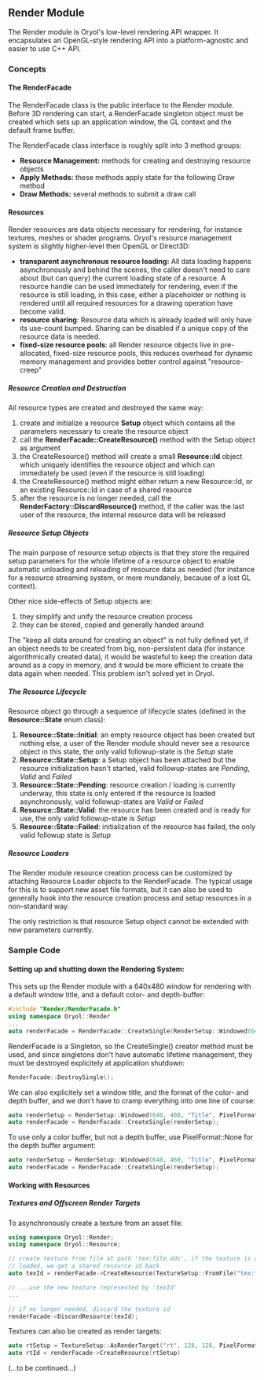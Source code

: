 ## Render Module

The Render module is Oryol's low-level rendering API wrapper. It encapsulates an OpenGL-style rendering API into a platform-agnostic and easier to use C++ API.

### Concepts

#### The RenderFacade

The RenderFacade class is the public interface to the Render module. Before 3D rendering can start, a RenderFacade singleton object must be created which sets up an application window, the GL context and the default frame buffer.

The RenderFacade class interface is roughly split into 3 method groups:

* **Resource Management:** methods for creating and destroying resource objects
* **Apply Methods:** these methods apply state for the following Draw method
* **Draw Methods:** several methods to submit a draw call

#### Resources

Render resources are data objects necessary for rendering, for instance textures, meshes or shader programs. Oryol's resource management system is slightly higher-level then OpenGL or Direct3D:

- **transparent asynchronous resource loading:** All data loading happens asynchronously and behind the scenes, the caller doesn't need to care about (but can query) the current loading state of a resource. A resource handle can be used immediately for rendering, even if the resource is still loading, in this case, either a placeholder or nothing is rendered until all required resources for a drawing operation have become valid.
- **resource sharing**: Resource data which is already loaded will only have its use-count bumped. Sharing can be disabled if a unique copy of the resource data is needed.
- **fixed-size resource pools**: all Render resource objects live in pre-allocated, fixed-size resource pools, this reduces overhead for dynamic memory management and provides better control against "resource-creep"

##### Resource Creation and Destruction

All resource types are created and destroyed the same way:

1. create and initialize a resource **Setup** object which contains all the parameters necessary to create the resource object
2. call the **RenderFacade::CreateResource()** method with the Setup object as argument
3. the CreateResource() method will create a small **Resource::Id** object which uniquely identifies the resource object and which can immediately be used (even if the resource is still loading)
4. the CreateResource() method might either return a new Resource::Id, or an existing Resource::Id in case of a shared resource
5. after the resource is no longer needed, call the **RenderFactory::DiscardResource()** method, if the caller was the last user of the resource, the internal resource data will be released

##### Resource Setup Objects

The main purpose of resource setup objects is that they store the required setup parameters for the whole lifetime of a resource object to enable
automatic unloading and reloading of resource data as needed (for instance
for a resource streaming system, or more mundanely, because of a lost GL context).

Other nice side-effects of Setup objects are:

1. they simplify and unify the resource creation process
2. they can be stored, copied and generally handed around

The "keep all data around for creating an object" is not fully defined yet, if an object needs to be created from big, non-persistent data (for instance algorithmically created data), it would be wasteful to keep the creation data around as a copy in memory, and it would be more efficient to create the data again when needed. This problem isn't solved yet in Oryol.

##### The Resource Lifecycle

Resource object go through a sequence of lifecycle states (defined in the **Resource::State** enum class):

1. **Resource::State::Initial**: an empty resource object has been created but nothing else, a user of the Render module should never see a resource object in this state, the only valid followup-state is the *Setup* state
2. **Resource::State::Setup**: a Setup object has been attached but the resource initialization hasn't started, valid followup-states are *Pending*, *Valid* and *Failed*
3. **Resource::State::Pending**: resource creation / loading is currently underway, this state is only entered if the resource is loaded asynchronously, valid followup-states are *Valid* or *Failed*
4. **Resource::State::Valid**: the resource has been created and is ready for use, the only valid followup-state is *Setup*
5. **Resource::State::Failed**: initialization of the resource has failed, the only valid followup state is *Setup*

##### Resource Loaders

The Render module resource creation process can be customized by attaching Resource Loader objects to the RenderFacade. The typical usage for this is to support new asset file formats, but it can also be used to generally hook into the resource creation process and setup resources in a non-standard way.

The only restriction is that resource Setup object cannot be extended with new parameters currently.


### Sample Code

#### Setting up and shutting down the Rendering System:

This sets up the Render module with a 640x480 window for rendering with a default window title, and a default color- and depth-buffer:

```cpp
#include "Render/RenderFacade.h"
using namespace Oryol::Render
...
auto renderFacade = RenderFacade::CreateSingle(RenderSetup::Windowed(640, 480));
```

RenderFacade is a Singleton, so the CreateSingle() creator method must be used, and since singletons don't have automatic lifetime management, they must be destroyed explicitely at application shutdown:

```cpp
RenderFacade::DestroySingle();
```

We can also explicitely set a window title, and the format of the color- and depth buffer, and we don't have to cramp everything into one line of course:

```cpp
auto renderSetup = RenderSetup::Windowed(640, 480, "Title", PixelFormat::R8G8B8, PixelFormat::D24S8);
auto renderFacade = RenderFacade::CreateSingle(renderSetup);
```

To use only a color buffer, but not a depth buffer, use PixelFormat::None for the depth buffer argument:

```cpp
auto renderSetup = RenderSetup::Windowed(640, 460, "Title", PixelFormat::R8G8B8, PixelFormat::None);
auto renderFacade = RenderFacade::CreateSingle(renderSetup);
```

#### Working with Resources

##### Textures and Offscreen Render Targets

To asynchronously create a texture from an asset file:

```cpp
using namespace Oryol::Render;
using namespace Oryol::Resource;

// create texture from file at path 'tex:file.dds', if the texture is already
// loaded, we get a shared resource id back
auto texId = renderFacade->CreateResource(TextureSetup::FromFile("tex:file.dds"))

// ...use the new texture represented by 'texId'
...

// if no longer needed, discard the texture id
renderFacade->DiscardResource(texId);
```

Textures can also be created as render targets:

```cpp
auto rtSetup = TextureSetup::AsRenderTarget("rt", 128, 128, PixelFormat::R8G8B8, PixelFormat::D16);
auto rtId = renderFacade->CreateResource(rtSetup)
```

(...to be continued...)
